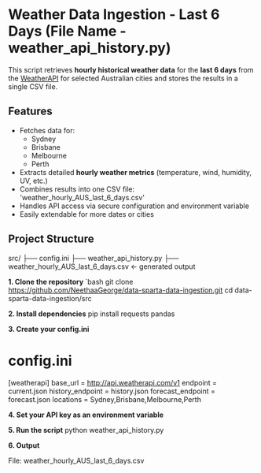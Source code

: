 # Weather Data Ingestion - Last 6 Days (File Name - weather_api_history.py)

This script retrieves **hourly historical weather data** for the **last 6 days** from the [WeatherAPI](https://www.weatherapi.com/) for selected Australian cities and stores the results in a single CSV file.

## Features

- Fetches data for:
  - Sydney
  - Brisbane
  - Melbourne
  - Perth
- Extracts detailed **hourly weather metrics** (temperature, wind, humidity, UV, etc.)
- Combines results into one CSV file: 'weather_hourly_AUS_last_6_days.csv'
- Handles API access via secure configuration and environment variable
- Easily extendable for more dates or cities

## Project Structure
src/
├── config.ini
├── weather_api_history.py
├── weather_hourly_AUS_last_6_days.csv ← generated output

**1. Clone the repository**
`bash
git clone https://github.com/NeethaaGeorge/data-sparta-data-ingestion.git
cd data-sparta-data-ingestion/src

**2. Install dependencies**
pip install requests pandas

**3. Create your config.ini**

# config.ini
[weatherapi]
base_url = http://api.weatherapi.com/v1
endpoint = current.json
history_endpoint = history.json
forecast_endpoint = forecast.json
locations = Sydney,Brisbane,Melbourne,Perth

**4. Set your API key as an environment variable**

**5. Run the script**
python  weather_api_history.py

**6. Output**

File: weather_hourly_AUS_last_6_days.csv
